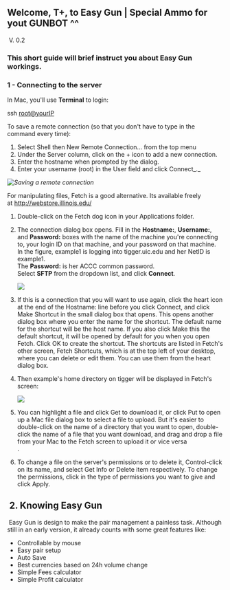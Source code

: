 ## Welcome, T+, to Easy Gun | Special Ammo for yout GUNBOT ^^

 V. 0.2

### This short guide will brief instruct you about Easy Gun workings.

### 1 - Connecting to the server

In Mac, you'll use **Terminal** to login:

ssh [root@yourIP](mailto:root@yourIP)

To save a remote connection (so that you don't have to type in the command every time):

1.  Select Shell then New Remote Connection... from the top menu
2.  Under the Server column, click on the + icon to add a new connection.
3.  Enter the hostname when prompted by the dialog.
4.  Enter your username (root) in the User field and click Connect_._

_![Saving a remote connection](https://i.gyazo.com/59ccac1763fcb3eb61a54fd3b0a6f4b0.png)_

For manipulating files, Fetch is a good alternative. Its available freely at http://webstore.illinois.edu/

1.  Double-click on the Fetch dog icon in your Applications folder.
2.  The connection dialog box opens. Fill in the **Hostname:**, **Username:**, and **Password:** boxes with the name of the machine you're connecting to, your login ID on that machine, and your password on that machine.  
    In the figure, example1 is logging into tigger.uic.edu and her NetID is example1.  
    The **Password:** is her ACCC common password.  
    Select **SFTP** from the dropdown list, and click **Connect**.  

    ![](https://i.gyazo.com/8bae6446b27f142c44d0e7ba0649027e.png)
3.  If this is a connection that you will want to use again, click the heart icon at the end of the Hostname: line before you click Connect, and click Make Shortcut in the small dialog box that opens. This opens another dialog box where you enter the name for the shortcut. The default name for the shortcut will be the host name. If you also click Make this the default shortcut, it will be opened by default for you when you open Fetch. Click OK to create the shortcut. The shortcuts are listed in Fetch's other screen, Fetch Shortcuts, which is at the top left of your desktop, where you can delete or edit them. You can use them from the heart dialog box.  

4.  Then example's home directory on tigger will be displayed in Fetch's screen:  

    ![](https://i.gyazo.com/113f2cb24209b545843054c2444b6ec8.png)  

5.  You can highlight a file and click Get to download it, or click Put to open up a Mac file dialog box to select a file to upload. But it's easier to double-click on the name of a directory that you want to open, double-click the name of a file that you want download, and drag and drop a file from your Mac to the Fetch screen to upload it or vice versa  
    .
6.  To change a file on the server's permissions or to delete it, Control-click on its name, and select Get Info or Delete item respectively. To change the permissions, click in the type of permissions you want to give and click Apply.

##  2\. Knowing Easy Gun

 Easy Gun is design to make the pair management a painless task. Although still in an early version, it already counts with some great features like:

*   Controllable by mouse
*   Easy pair setup
*   Auto Save
*   Best currencies based on 24h volume change
*   Simple Fees calculator
*   Simple Profit calculator